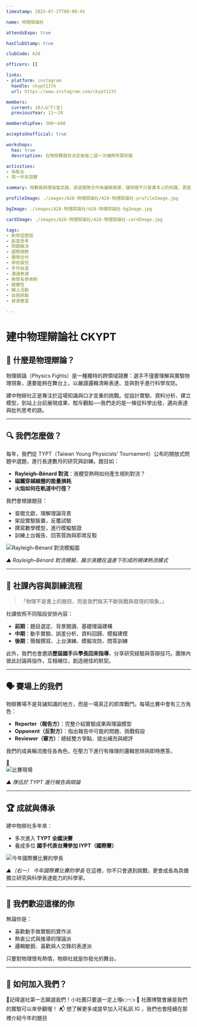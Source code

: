 ```yaml
---
timestamp: 2025-07-27T00:00:45

name: 物理辯論社

attendsExpo: true

hasClubStamp: true

clubCode: A28

officers: []

links:
- platform: instagram
  handle: ckypt11th
  url: https://www.instagram.com/ckypt11th

members:
  current: 10人以下(含)
  previousYear: 11～20

membershipFee: 300～600

acceptsUnofficial: true

workshops:
  has: true
  description: 在物辯賽題目決定後每二週一次補齊所需知識

activities:
- 與彰女
- 南一中友誼賽

summary: 用數據與理論當武器，透過團隊合作與邏輯推理，讓物理不只是書本上的知識，更是能說能戰的力量。實驗、報告、辯論，一步步踏上舞台，迎戰全國高手！

profileImage: ./images/A28-物理辯論社/A28-物理辯論社-profileImage.jpg

bgImage: ./images/A28-物理辯論社/A28-物理辯論社-bgImage.jpg

cardImage: ./images/A28-物理辯論社/A28-物理辯論社-cardImage.jpg

tags:
- 刷學習歷程
- 創意思考
- 問題解決
- 國際視野
- 團隊合作
- 學術探究
- 手作自造
- 溝通表達
- 無學長學弟制
- 競賽性
- 線上活動
- 自我挑戰
- 資源豐富

---
```


#  建中物理辯論社 CKYPT

## 🧠 什麼是物理辯論？

物理辯論（Physics Fights）是一種獨特的跨領域競賽：選手不僅要理解與實驗物理現象，還要能夠在舞台上，以嚴謹邏輯清晰表達、並與對手進行科學攻防。

建中物辯社正是專注於這場知識與口才並重的挑戰。從設計實驗、資料分析、建立模型，到站上台前展現成果、駁斥觀點──我們走的是一條從科學出發，邁向表達與批判思考的路。

---

## 🔍 我們怎麼做？

每年，我們從 TYPT（Taiwan Young Physicists’ Tournament）公布的開放式問題中選題，進行長達數月的研究與訓練。題目如：

- **Rayleigh–Bénard 對流**：液體受熱時如何產生規則對流？
- **磁鐵穿越線圈的能量損耗**
- **火焰如何在軌道中行徑？**

我們會根據題目：

- 查閱文獻，理解理論背景  
- 架設實驗裝置，反覆試驗  
- 撰寫數學模型，進行模擬驗證  
- 訓練上台報告、回答質詢與即席反駁


![Rayleigh–Bénard 對流模擬圖](./images/A28-物理辯論社/A28-物理辯論社-content-0.jpg)

*▲ Rayleigh–Bénard 對流模擬，展示液體在溫差下形成的規律熱流模式*

---

## 🧪 社課內容與訓練流程

> 「物理不是書上的題目，而是我們每天不斷挑戰與發現的現象。」

社課依照不同階段安排內容：

- **前期**：題目選定、背景閱讀、基礎理論建構  
- **中期**：動手實驗、誤差分析、資料回歸、模擬建模  
- **後期**：簡報撰寫、上台演練、模擬攻防、問答訓練

此外，我們也會邀請**歷屆國手**與**學長回來指導**，分享研究經驗與答辯技巧。團隊內彼此討論與協作，互相補位，創造絕佳的默契。

---

## 🗣️ 賽場上的我們

物辯賽場不是背誦知識的地方，而是一場真正的即席戰鬥。每場比賽中會有三方角色：

- **Reporter（報告方）**：完整介紹實驗成果與理論模型  
- **Opponent（反對方）**：指出報告中可能的問題、挑戰假設  
- **Reviewer（審方）**：總結雙方爭點、提出補充與總評

我們的成員輪流擔任各角色，在壓力下進行有條理的邏輯思辨與即時應答。

📸  
![比賽現場](./images/A28-物理辯論社/A28-物理辯論社-content-1.jpg)

*▲ 隊伍於 TYPT 進行報告與辯論*

---

## 🏆 成就與傳承

建中物辯社多年來：

- 多次進入 **TYPT 全國決賽**
- 養成多位 **國手代表台灣參加 IYPT（國際賽）**

![今年國際賽比賽的學長](./images/A28-物理辯論社/A28-物理辯論社-content-2.jpg)

*▲（右一） 今年國際賽比賽的學長*
在這裡，你不只會遇到挑戰，更會成長為具備獨立研究與科學表達能力的科學家。

---

## 👥 我們歡迎這樣的你

無論你是：

- 喜歡動手做實驗的實作派  
- 熱衷公式與推導的理論派  
- 邏輯敏銳、喜歡與人交鋒的表達派  

只要對物理懷有熱情，物辯社就是你發光的舞台。

---

## 📌 如何加入我們？

📍記得選社第一志願選我們！小社團只要選一定上喔👉👈
📢 社團博覽會展是我們的實驗可以來參觀喔！
📬 想了解更多或提早加入可私訊 IG ，我們也會陸續在那裡介紹今年的題目
